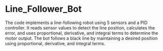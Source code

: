 # Line_Follower_Bot
The code implements a line-following robot using 5 sensors and a PID controller. It reads sensor values to detect the line position, calculates the error, and uses proportional, derivative, and integral terms to determine the motor output. The bot follows a black line by maintaining a desired position using proportional, derivative, and integral terms.
